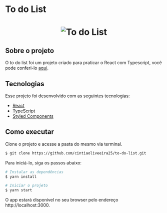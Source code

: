 # To do List

<h1 align="center">
    <img alt="To do List" src="https://user-images.githubusercontent.com/81105676/140661997-d435f5c9-fa7f-4922-afe0-62fb8e922afc.jpg" />
</h1>


## Sobre o projeto

O to do list foi um projeto criado para praticar o React com Typescript, você pode conferi-lo <a href="https://to-do-list-swart-one.vercel.app/" target="_blank">aqui</a>.

## Tecnologias

Esse projeto foi desenvolvido com as seguintes tecnologias:

- [React](https://reactjs.org)
- [TypeScript](https://www.typescriptlang.org/)
- [Styled Components](https://styled-components.com/)

## Como executar

Clone o projeto e acesse a pasta do mesmo via terminal.

```bash
$ git clone https://github.com/cintiaoliveeira25/to-do-list.git
```

Para iniciá-lo, siga os passos abaixo:
```bash
# Instalar as dependências
$ yarn install

# Iniciar o projeto
$ yarn start
```
O app estará disponível no seu browser pelo endereço http://localhost:3000.
